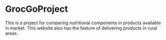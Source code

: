 # GrocGoProject
 This is a project for comparing nutritional components in products available in market. This website also has the feature of delivering products in rural areas.
